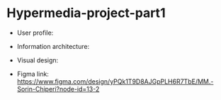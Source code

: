 # Hypermedia-project-part1

- User profile:

- Information architecture:

- Visual design:

- Figma link: https://www.figma.com/design/yPQk1T9D8AJGpPLH6R7TbE/MM.-Sorin-Chiperi?node-id=13-2
